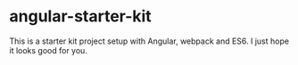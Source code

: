 # angular-starter-kit
This is a starter kit project setup with Angular, webpack and ES6. I just hope it looks good for you. 
